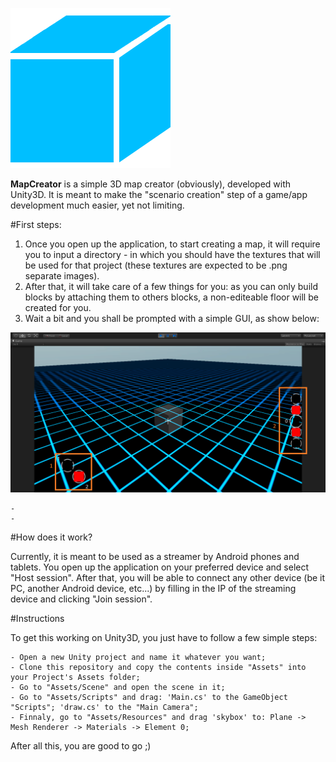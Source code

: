 ![MapCreator Icon](/Assets/Resources/Textures/Icon.png?raw=true)

**MapCreator** is a simple 3D map creator (obviously), developed with Unity3D. It is meant to make the "scenario creation" step of a game/app development much easier, yet not limiting. 

#First steps:

1) Once you open up the application, to start creating a map, it will require you to input a directory - in which you should have the textures that will be used for that project (these textures are expected to be .png separate images).
2) After that, it will take care of a few things for you: as you can only build blocks by attaching them to others blocks, a non-editeable floor will be created for you.
3) Wait a bit and you shall be prompted with a simple GUI, as show below:

![MapCreator GUI](/Screenshots/GUI.png?raw=true)

	- 
	- 

#How does it work?

Currently, it is meant to be used as a streamer by Android phones and tablets. 
You open up the application on your preferred device and select "Host session". After that, you will be able to connect any other device (be it PC, another Android device, etc...) by filling in the IP of the streaming device and clicking "Join session".

#Instructions

To get this working on Unity3D, you just have to follow a few simple steps:

	- Open a new Unity project and name it whatever you want;
	- Clone this repository and copy the contents inside "Assets" into your Project's Assets folder;
	- Go to "Assets/Scene" and open the scene in it;
	- Go to "Assets/Scripts" and drag: 'Main.cs' to the GameObject "Scripts"; 'draw.cs' to the "Main Camera";
	- Finnaly, go to "Assets/Resources" and drag 'skybox' to: Plane -> Mesh Renderer -> Materials -> Element 0;

After all this, you are good to go ;)